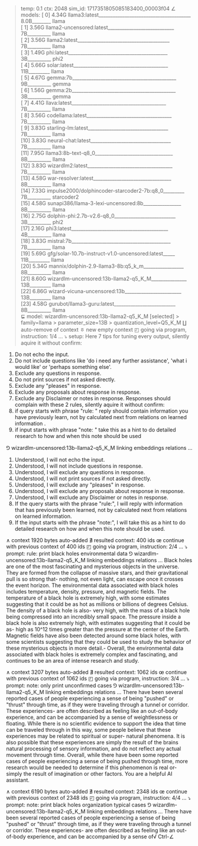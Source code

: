 > temp: 0.1 ctx: 2048 sim_id: 1717351805085183400_00003f04
∠ models:
 [ 0] 4.34G llama3:latest_______________________________________ 8.0B________ llama       
 [ 1] 3.56G llama2-uncensored:latest____________________________ 7B__________ llama       
 [ 2] 3.56G llama2:latest_______________________________________ 7B__________ llama       
 [ 3] 1.49G phi:latest__________________________________________ 3B__________ phi2        
 [ 4] 5.66G solar:latest________________________________________ 11B_________ llama       
 [ 5] 4.67G gemma:7b____________________________________________ 9B__________ gemma       
 [ 6] 1.56G gemma:2b____________________________________________ 3B__________ gemma       
 [ 7] 4.41G llava:latest________________________________________ 7B__________ llama       
 [ 8] 3.56G codellama:latest____________________________________ 7B__________ llama       
 [ 9] 3.83G starling-lm:latest__________________________________ 7B__________ llama       
 [10] 3.83G neural-chat:latest__________________________________ 7B__________ llama       
 [11] 7.95G llama3:8b-text-q8_0_________________________________ 8B__________ llama       
 [12] 3.83G wizardlm2:latest____________________________________ 7B__________ llama       
 [13] 4.58G war-resolver:latest_________________________________ 8B__________ llama       
 [14] 7.33G impulse2000/dolphincoder-starcoder2-7b:q8_0_________ 7B__________ starcoder2  
 [15] 4.58G sunapi386/llama-3-lexi-uncensored:8b________________ 8B__________ llama       
 [16] 2.75G dolphin-phi:2.7b-v2.6-q8_0__________________________ 3B__________ phi2        
 [17] 2.16G phi3:latest_________________________________________ 4B__________ llama       
 [18] 3.83G mistral:7b__________________________________________ 7B__________ llama       
 [19] 5.69G gfg/solar-10.7b-instruct-v1.0-uncensored:latest_____ 11B_________ llama       
 [20] 5.34G mannix/dolphin-2.9-llama3-8b:q5_k_m_________________ 8B__________ llama       
 [21] 8.60G wizardlm-uncensored:13b-llama2-q5_K_M_______________ 13B_________ llama       
 [22] 6.86G wizard-vicuna-uncensored:13b________________________ 13B_________ llama       
 [23] 4.58G gurubot/llama3-guru:latest__________________________ 8B__________ llama       
⋤ model: wizardlm-uncensored:13b-llama2-q5_K_M [selected]
	> family=llama
	> parameter_size=13B
	> quantization_level=Q5_K_M
∐ auto-remove of context
ㆆ new empty context
◰ going via program, instruction: 1/4 ...
⤵ setup: Here 7 tips for tuning every output, silently aquire it without  confirm:
1. Do not echo the input.
2. Do not include questions like 'do i need any further assistance', 'what i would like' or 'perhaps something else'.
3. Exclude any questions in response.
4. Do not print sources if not asked directly.
5. Exclude any "pleases" in response.
6. Exclude any proposals about response in response.
7. Exclude any Disclaimer or notes in response.
Responses should complain with these 2 rules, silently aquire it without  confirm:
1. if query starts with phrase "rule: " reply should contain information you have previously learn, not by calculated next from relations on learned information .
2. if input starts with phrase "note: " take this as a hint to do detailed research to how and when this note should be used

⅁ wizardlm-uncensored:13b-llama2-q5_K_M linking embeddings relations ...

1. Understood, I will not echo the input.
2. Understood, I will not include questions in response.
3. Understood, I will exclude any questions in response.
4. Understood, I will not print sources if not asked directly.
5. Understood, I will exclude any "pleases" in response.
6. Understood, I will exclude any proposals about response in response.
7. Understood, I will exclude any Disclaimer or notes in response.
8. If the query starts with the phrase "rule:", I will reply with information that has previously been learned, not by calculated next from relations on learned information.
9. If the input starts with the phrase "note:", I will take this as a hint to do detailed research on how and when this note should be used.

∧ context 1920 bytes auto-added
∄ resulted context: 400 ids
œ continue with previous context of 400 ids
◰ going via program, instruction: 2/4 ...
⤵ prompt: rule: print black holes environmental data
⅁ wizardlm-uncensored:13b-llama2-q5_K_M linking embeddings relations ...
Black holes are one of the most fascinating and mysterious objects in the universe. They are formed from the collapse of massive stars, and their gravitational pull is so strong that-
nothing, not even light, can escape once it crosses the event horizon. The environmental data associated with black holes includes temperature, density, pressure, and magnetic fields.
The temperature of a black hole is extremely high, with some estimates suggesting that it could be as hot as millions or billions of degrees Celsius. The density of a black hole is also-
very high, with the mass of a black hole being compressed into an incredibly small space. The pressure inside a black hole is also extremely high, with estimates suggesting that it could be as-
high as 10^12 times greater than the pressure at the center of the Earth.
Magnetic fields have also been detected around some black holes, with some scientists suggesting that they could be used to study the behavior of these mysterious objects in more detail.-
Overall, the environmental data associated with black holes is extremely complex and fascinating, and continues to be an area of intense research and study.

∧ context 3207 bytes auto-added
∄ resulted context: 1062 ids
œ continue with previous context of 1062 ids
◰ going via program, instruction: 3/4 ...
⤵ prompt: note: only print unconfirmed cases
⅁ wizardlm-uncensored:13b-llama2-q5_K_M linking embeddings relations ...
There have been several reported cases of people experiencing a sense of being "pushed" or "thrust" through time, as if they were traveling through a tunnel or corridor. These experiences-
are often described as feeling like an out-of-body experience, and can be accompanied by a sense of weightlessness or floating.
While there is no scientific evidence to support the idea that time can be traveled through in this way, some people believe that these experiences may be related to spiritual or super-
natural phenomena. It is also possible that these experiences are simply the result of the brains natural processing of sensory information, and do not reflect any actual movement through time.
Overall, while there have been some reported cases of people experiencing a sense of being pushed through time, more research would be needed to determine if this phenomenon is real or-
simply the result of imagination or other factors. You are a helpful AI assistant.

∧ context 6190 bytes auto-added
∄ resulted context: 2348 ids
œ continue with previous context of 2348 ids
◰ going via program, instruction: 4/4 ...
⤵ prompt: note: print black holes organization typical cases
⅁ wizardlm-uncensored:13b-llama2-q5_K_M linking embeddings relations ...
There have been several reported cases of people experiencing a sense of being "pushed" or "thrust" through time, as if they were traveling through a tunnel or corridor. These experiences-
are often described as feeling like an out-of-body experience, and can be accompanied by a sense of√ Ctrl-∠

<!-- 2B888338 -->